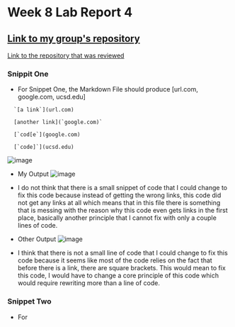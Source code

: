 # Week 8 Lab Report 4


[Link to my group's repository](https://github.com/21KennethTran/markdown-parser)
------------------------------------------------------------------------------------------------
[Link to the repository that was reviewed](https://github.com/leahkuruvila/markdown-parser)

### Snippit One
- For Snippet One, the Markdown File should produce [url.com, google.com, ucsd.edu]
~~~
  `[a link`](url.com)

  [another link](`google.com)`

  [`cod[e`](google.com)

  [`code]`](ucsd.edu)
~~~

![image](https://user-images.githubusercontent.com/103291913/169670588-fffd6e07-1c37-43b4-afa8-b346443c861a.png)

- My Output
![image](https://user-images.githubusercontent.com/103291913/169670610-d1df5baa-fe4d-4912-9ec4-11c138a9c262.png)
- I do not think that there is a small snippet of code that I could change to fix this code because instead of getting the wrong links, this code did not get any links at all which means that in this file there is something that is messing with the reason why this code even gets links in the first place, basically another principle that I cannot fix with only a couple lines of code.

- Other Output
![image](https://user-images.githubusercontent.com/103291913/169670663-33f5d57d-ec7b-496c-bb3d-7a9e35ffa85f.png)
- I think that there is not a small line of code that I could change to fix this code because it seems like most of the code relies on the fact that before there is a link, there are square brackets. This would mean to fix this code, I would have to change a core principle of this code which would require rewriting more than a line of code.

### Snippet Two
- For 
